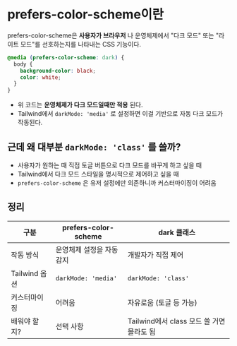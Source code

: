prefers-color-scheme이란
===
prefers-color-scheme은 **사용자가 브라우저** 나 운영체제에서 "다크 모드" 또는 "라이트 모드"를 선호하는지를 나타내는 CSS 기능이다.

```css
@media (prefers-color-scheme: dark) {
  body {
    background-color: black;
    color: white;
  }
}
```
- 위 코드는 **운영체제가 다크 모드일때만 적용** 된다.
- Tailwind에서 `darkMode: 'media'` 로 설정하면 이걸 기반으로 자동 다크 모드가 작동된다.

## 근데 왜 대부분 `darkMode: 'class'` 를 쓸까?
- 사용자가 원하는 때 직접 토글 버튼으로 다크 모드를 바꾸게 하고 싶을 때
- Tailwind에서 다크 모드 스타일을 명시적으로 제어하고 싶을 때
- `prefers-color-scheme` 은 유저 설정에만 의존하니까 커스터마이징이 어려움


## 정리
| 구분 | prefers-color-scheme | dark 클래스 |
| --- | --- | --- |
| 작동 방식 | 운영체제 설정을 자동 감지 | 개발자가 직접 제어 |
| Tailwind 옵션 | `darkMode: 'media'` | `darkMode: 'class'` |
| 커스터마이징 | 어려움 | 자유로움 (토글 등 가능) |
| 배워야 할지? | 선택 사항 | Tailwind에서 class 모드 쓸 거면 몰라도 됨 |